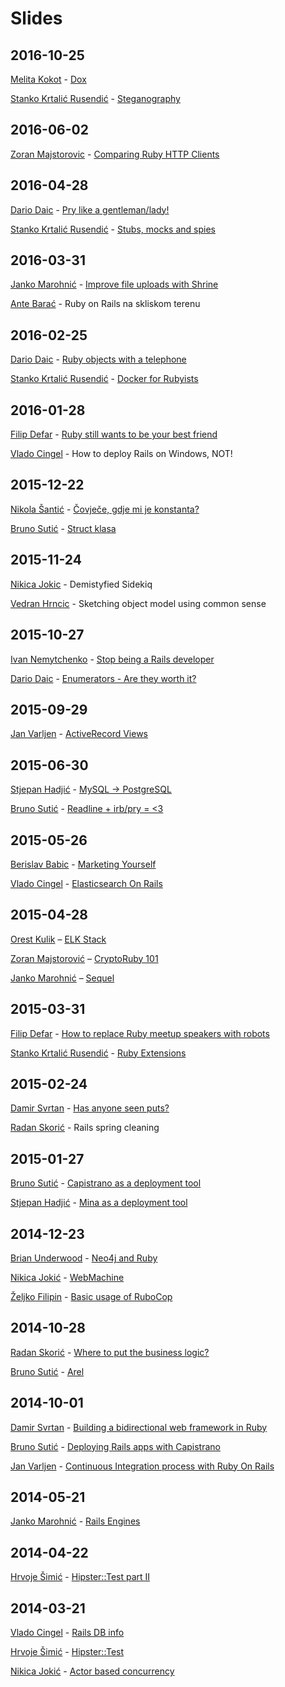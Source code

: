 # Slides

## 2016-10-25

[Melita Kokot](https://github.com/melcha) - [Dox](2016-10-25/dox.pdf)

[Stanko Krtalić Rusendić](https://github.com/Stankec) - [Steganography](2016-10-25/steganography.pdf)

## 2016-06-02

[Zoran Majstorovic](https://github.com/zmajstor) - [Comparing Ruby HTTP Clients](2016-06-02/http_clients.pdf)

## 2016-04-28

[Dario Daic](https://github.com/dariodaic) - [Pry like a gentleman/lady!](http://slides.com/dariodaic/repl_pry#/)

[Stanko Krtalić Rusendić](https://github.com/Stankec) - [Stubs, mocks and spies](2016-04-28/stubs_mocks_spies.pdf)

## 2016-03-31

[Janko Marohnić](https://github.com/janko-m) - [Improve file uploads with Shrine](https://speakerdeck.com/janko_m/shrine-file-upload-toolkit-for-ruby)

[Ante Barać](https://github.com/abarac) - Ruby on Rails na skliskom terenu

## 2016-02-25

[Dario Daic](https://github.com/dariodaic) - [Ruby objects with a telephone](http://slides.com/dariodaic/ruby_objects_with_a_telephone#/)

[Stanko Krtalić Rusendić](https://github.com/Stankec) - [Docker for Rubyists](2016-02-25/docker_for_ruby_devs.pdf)

## 2016-01-28
[Filip Defar](https://github.com/dabrorius) - [Ruby still wants to be your best friend](https://github.com/rubyzg/slides/blob/master/2016-01-28/ruby-best-friend.pdf)

[Vlado Cingel](https://github.com/vlado) - How to deploy Rails on Windows, NOT!

## 2015-12-22

[Nikola Šantić](https://github.com/shnikola) - [Čovječe, gdje mi je konstanta?](https://slides.com/nikolasantic/rails-autoloading)

[Bruno Sutić](https://github.com/bruno-) - [Struct klasa](2015-12-22/bruno_sutic_ruby_struct.rb)

## 2015-11-24

[Nikica Jokic](https://github.com/neektza) - Demistyfied Sidekiq

[Vedran Hrncic](https://github.com/vr4b4c) - Sketching object model using common sense

## 2015-10-27

[Ivan Nemytchenko](https://github.com/inem) - [Stop being a Rails developer](https://www.slideshare.net/secret/4k5WrmRcpnfiQ5)

[Dario Daic](https://github.com/dariodaic) - [Enumerators - Are they worth it?](http://slides.com/dariodaic/enumerators#/1)

## 2015-09-29

[Jan Varljen](https://github.com/janvarljen) - [ActiveRecord Views](http://slides.com/janvarljen/activerecordviews)

## 2015-06-30

[Stjepan Hadjić](https://github.com/d4be4st) - [MySQL -> PostgreSQL](http://slides.com/stjepanhadjic/mysql-postgresql)

[Bruno Sutić](https://github.com/bruno-) - [Readline + irb/pry = <3](https://speakerdeck.com/brunosutic/pry-equals-3)

## 2015-05-26

[Berislav Babic](https://github.com/berislavbabic) - [Marketing Yourself](https://github.com/rubyzg/slides/blob/master/2015-05-26/Marketing%20Yousrelf.pdf)

[Vlado Cingel](https://github.com/vlado) - [Elasticsearch On Rails](http://vlado.github.io/slides/2015-05-26-RubyZG-elasticsearch-on-rails/#/)

## 2015-04-28

[Orest Kulik](https://github.com/okulik) – [ELK Stack](https://github.com/okulik/elastic-rubyzg)

[Zoran Majstorović](https://github.com/zmajstor) – [CryptoRuby 101](https://speakerdeck.com/zmajstor/cryptoruby-101)

[Janko Marohnić](https://github.com/janko-m) – [Sequel](https://speakerdeck.com/janko_m/sequel)

## 2015-03-31
[Filip Defar](https://github.com/dabrorius) - [How to replace Ruby meetup speakers with robots](http://www.refactorit.co/talks/robots/)

[Stanko Krtalić Rusendić](https://github.com/Stankec) - [Ruby Extensions](https://github.com/rubyzg/slides/blob/master/2015-03-31/ruby_extensions.pdf)

## 2015-02-24
[Damir Svrtan](https://github.com/DamirSvrtan) - [Has anyone seen puts?](http://slides.com/damirsvrtan/ruby-talks-1-9#/)

[Radan Skorić](https://github.com/radanskoric) - Rails spring cleaning

## 2015-01-27
[Bruno Sutić](https://github.com/bruno-) - [Capistrano as a deployment tool](https://speakerdeck.com/brunosutic/capistrano-vs-mina-capistrano-demo-talk)

[Stjepan Hadjić](https://github.com/d4be4st) - [Mina as a deployment tool](http://slides.com/stjepanhadjic/mina/#/)

## 2014-12-23
[Brian Underwood](https://github.com/cheerfulstoic) - [Neo4j and Ruby](http://www.brian-underwood.codes/asciidoc-slides/content/presentation/neo4j-ruby/)

[Nikica Jokić](https://github.com/neektza) - [WebMachine](https://speakerdeck.com/neektza/building-well-defined-apis-part-1-proper-http)

[Željko Filipin](https://github.com/zeljkofilipin) - [Basic usage of RuboCop](http://filipin.eu/rubocop/)

## 2014-10-28
[Radan Skorić](https://github.com/radanskoric) - [Where to put the business logic?](http://radanskoric.github.io/ror_business_logic_presentation/#/)

[Bruno Sutić](https://github.com/bruno-) - [Arel](https://speakerdeck.com/brunosutic/introduction-to-arel)

## 2014-10-01
[Damir Svrtan](https://github.com/DamirSvrtan) - [Building a bidirectional web framework in Ruby](http://slides.com/damirsvrtan/bidirectional-ruby-framework#)

[Bruno Sutić](https://github.com/bruno-) - [Deploying Rails apps with Capistrano](https://speakerdeck.com/brunosutic/deploying-rails-apps-with-capistrano)

[Jan Varljen](https://github.com/janvarljen) - [Continuous Integration process with Ruby On Rails](http://slides.com/janvarljen/rubyonrailsci#/)

## 2014-05-21
[Janko Marohnić](https://github.com/janko-m) - [Rails Engines](https://speakerdeck.com/janko_m/rails-engines)

## 2014-04-22
[Hrvoje Šimić](https://github.com/shime) - [Hipster::Test part II](https://github.com/shime/hipster_test)

## 2014-03-21
[Vlado Cingel](https://github.com/vlado) - [Rails DB info](http://vlado.github.io/slides/2014-03-21-RubyZG-rails-db-info)

[Hrvoje Šimić](https://github.com/shime) - [Hipster::Test](https://github.com/shime/hipster_test)

[Nikica Jokić](https://github.com/neektza) - [Actor based concurrency](https://github.com/neektza/actor_demo)
